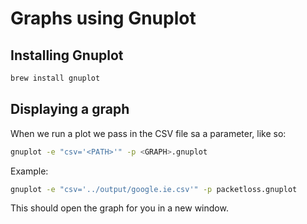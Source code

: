 # Graphs using Gnuplot

## Installing Gnuplot

```bash
brew install gnuplot
```

## Displaying a graph

When we run a plot we pass in the CSV file sa a parameter, like so:

```bash
gnuplot -e "csv='<PATH>'" -p <GRAPH>.gnuplot
```

Example:

```bash
gnuplot -e "csv='../output/google.ie.csv'" -p packetloss.gnuplot
```

This should open the graph for you in a new window.
